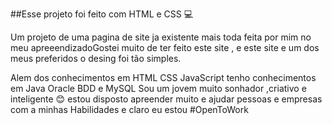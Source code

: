 ##Esse projeto foi feito com HTML e CSS 💻

Um projeto de uma pagina de site ja existente mais toda feita por mim no meu apreeendizadoGostei muito de 
ter feito este site , e este site e um dos meus preferidos o desing foi tão simples.

Alem dos conhecimentos em HTML CSS JavaScript tenho conhecimentos em Java Oracle BDD e MySQL Sou um jovem muito sonhador ,criativo e inteligente 😊 estou disposto apreender muito e ajudar pessoas e empresas com a minhas Habilidades e claro eu estou #OpenToWork
